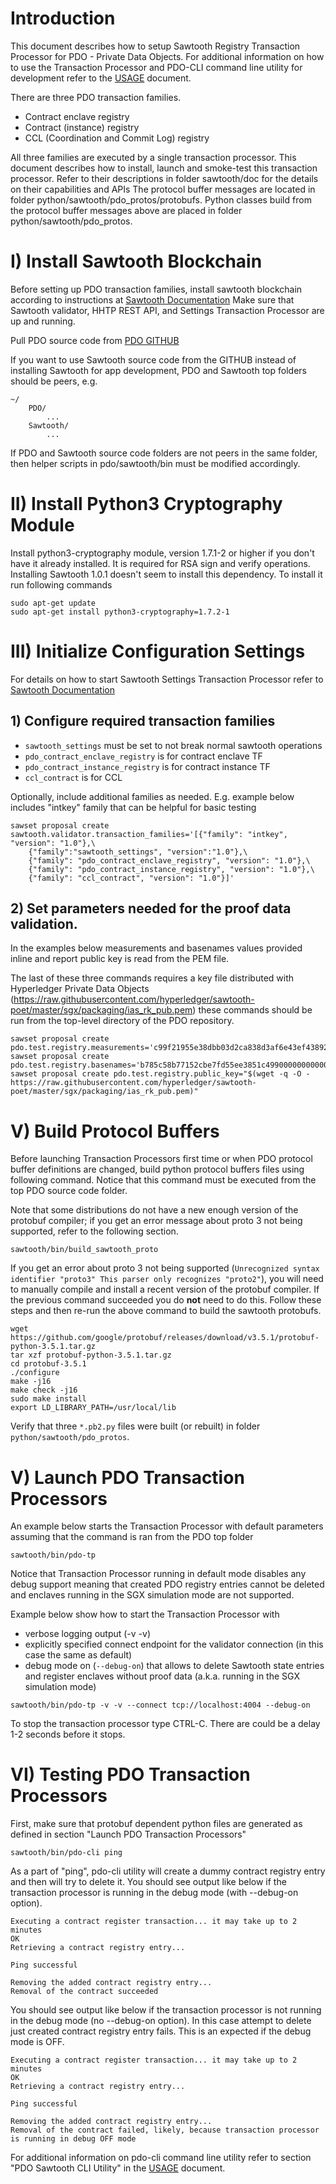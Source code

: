 <!--- -*- mode: markdown; fill-column: 80 -*- --->
<!---
Licensed under Creative Commons Attribution 4.0 International License
https://creativecommons.org/licenses/by/4.0/
--->

# Introduction #

This document describes how to setup Sawtooth Registry Transaction Processor for PDO - Private Data Objects.
For additional information on how to use the Transaction Processor and PDO-CLI command line utility for development
refer to the [USAGE](USAGE.md) document.


There are three PDO transaction families.
* Contract enclave registry
* Contract (instance) registry
* CCL (Coordination and Commit Log) registry

All three families are executed by a single transaction processor.
This document describes how to install, launch and smoke-test this transaction processor.
Refer to their descriptions in folder sawtooth/doc for the details on their capabilities and APIs
The protocol buffer messages are located in folder python/sawtooth/pdo_protos/protobufs.
Python classes build from the protocol buffer messages above are placed in folder python/sawtooth/pdo_protos.


# I) Install Sawtooth Blockchain #

Before setting up PDO transaction families, install sawtooth blockchain according to instructions at
[Sawtooth Documentation](https://sawtooth.hyperledger.org/docs/core/releases/1.0.1/app_developers_guide/ubuntu.html)
Make sure that Sawtooth validator, HHTP REST API, and Settings Transaction Processor are up and running.


Pull PDO source code from [PDO GITHUB](https://github.com/hyperledger-labs/private-data-objects)

If you want to use Sawtooth source code from the GITHUB instead of installing Sawtooth for app development,
PDO and Sawtooth top folders should be peers, e.g.
```
~/
    PDO/
        ...
    Sawtooth/
        ...
```

If PDO and Sawtooth source code folders are not peers in the same folder, then helper scripts in pdo/sawtooth/bin must be modified accordingly.



# II) Install Python3 Cryptography Module #
Install python3-cryptography module, version 1.7.1-2 or higher if you don't have it already installed.
It is required for RSA sign and verify operations. Installing Sawtooth 1.0.1 doesn't seem to install this dependency.
To install it run following commands
```
sudo apt-get update
sudo apt-get install python3-cryptography=1.7.2-1
```


# III) Initialize Configuration Settings #
For details on how to start Sawtooth Settings Transaction Processor
refer to [Sawtooth Documentation](https://sawtooth.hyperledger.org/docs/core/releases/1.0.1/app_developers_guide/ubuntu.html)


## 1) Configure required transaction families ##
* `sawtooth_settings` must be set to not break normal sawtooth operations
* `pdo_contract_enclave_registry` is for contract enclave TF
* `pdo_contract_instance_registry` is for contract instance TF
* `ccl_contract` is for CCL

Optionally, include additional families as needed.
E.g. example below includes "intkey" family that can be helpful for basic testing
```
sawset proposal create sawtooth.validator.transaction_families='[{"family": "intkey", "version": "1.0"},\
    {"family":"sawtooth_settings", "version":"1.0"},\
    {"family": "pdo_contract_enclave_registry", "version": "1.0"},\
    {"family": "pdo_contract_instance_registry", "version": "1.0"},\
    {"family": "ccl_contract", "version": "1.0"}]'
```


## 2) Set parameters needed for the proof data validation. ##
In the examples below measurements and basenames values provided inline and report public key is read from the PEM file.

The last of these three commands requires a key file distributed with
Hyperledger Private Data Objects (https://raw.githubusercontent.com/hyperledger/sawtooth-poet/master/sgx/packaging/ias_rk_pub.pem) these
commands should be run from the top-level directory of the PDO repository.

```
sawset proposal create pdo.test.registry.measurements='c99f21955e38dbb03d2ca838d3af6e43ef438926ed02db4cc729380c8c7a174e'
sawset proposal create pdo.test.registry.basenames='b785c58b77152cbe7fd55ee3851c499000000000000000000000000000000000'
sawset proposal create pdo.test.registry.public_key="$(wget -q -O - https://raw.githubusercontent.com/hyperledger/sawtooth-poet/master/sgx/packaging/ias_rk_pub.pem)"
```



# V) Build Protocol Buffers #

Before launching Transaction Processors first time or when PDO protocol buffer
definitions are changed, build python protocol buffers files using following
command. Notice that this command must be executed from the top PDO source
code folder.

Note that some distributions do not have a new enough version of
the protobuf compiler; if you get an error message about proto 3 not being
supported, refer to the following section.
```
sawtooth/bin/build_sawtooth_proto
```

If you get an error about proto 3 not being supported (`Unrecognized syntax
identifier "proto3" This parser only recognizes "proto2"`), you will need to
manually compile and install a recent version of the protobuf compiler. If the
previous command succeeded you do **not** need to do this. Follow these steps
and then re-run the above command to build the sawtooth protobufs.
```
wget https://github.com/google/protobuf/releases/download/v3.5.1/protobuf-python-3.5.1.tar.gz
tar xzf protobuf-python-3.5.1.tar.gz
cd protobuf-3.5.1
./configure
make -j16
make check -j16
sudo make install
export LD_LIBRARY_PATH=/usr/local/lib
```

Verify that three `*.pb2.py` files were built (or rebuilt) in folder `python/sawtooth/pdo_protos`.

# V) Launch PDO Transaction Processors #

An example below starts the Transaction Processor with default parameters
assuming that the command is ran from the PDO top folder
```
sawtooth/bin/pdo-tp
```
Notice that Transaction Processor running in default mode disables any debug support meaning
that created PDO registry entries cannot be deleted and enclaves running in the SGX simulation mode are not supported.


Example below show how to start the Transaction Processor with
- verbose logging output (-v -v)
- explicitly specified connect endpoint for the validator connection (in this case the same as default)
- debug mode on (`--debug-on`) that allows to delete Sawtooth state entries and register enclaves
  without proof data (a.k.a. running in the SGX simulation mode)

```
sawtooth/bin/pdo-tp -v -v --connect tcp://localhost:4004 --debug-on
```

To stop the transaction processor type CTRL-C.
There are could be a delay 1-2 seconds before it stops.



# VI) Testing PDO Transaction Processors

First, make sure that protobuf dependent python files are generated as defined
in section "Launch PDO Transaction Processors"


```
sawtooth/bin/pdo-cli ping
```

As a part of "ping", pdo-cli utility will create a dummy contract registry entry and then will try to delete it.
You should see output like below if the transaction processor is running in the debug mode (with --debug-on option).

```
Executing a contract register transaction... it may take up to 2 minutes
OK
Retrieving a contract registry entry...

Ping successful

Removing the added contract registry entry...
Removal of the contract succeeded

```


You should see output like below if the transaction processor is not running in the debug mode (no --debug-on option).
In this case attempt to delete just created contract registry entry fails. This is an expected if the debug mode is OFF.

```
Executing a contract register transaction... it may take up to 2 minutes
OK
Retrieving a contract registry entry...

Ping successful

Removing the added contract registry entry...
Removal of the contract failed, likely, because transaction processor is running in debug OFF mode

```

For additional information on pdo-cli command line utility refer to section
"PDO Sawtooth CLI Utility" in the [USAGE](USAGE.md) document.
